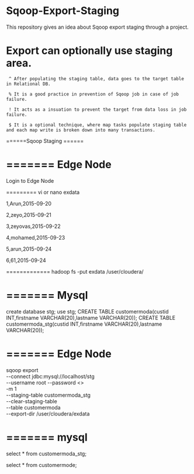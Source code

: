 # Sqoop-Export-Staging
This repository gives an idea about Sqoop export staging  through a project.

# Export can optionally use staging area.

     ^ After populating the staging table, data goes to the target table in Relational DB.

     % It is a good practice in prevention of Sqoop job in case of job failure.

     ! It acts as a insuation to prevent the target from data loss in job failure.

     $ It is a optional technique, where map tasks populate staging table and each map write is broken down into many transactions.


======Sqoop Staging ======


=======
Edge Node
=======
Login to Edge Node

=========
vi or nano exdata

1,Arun,2015-09-20

2,zeyo,2015-09-21

3,zeyovas,2015-09-22

4,mohamed,2015-09-23

5,arun,2015-09-24

6,61,2015-09-24

=============
hadoop fs -put exdata /user/cloudera/


=======
Mysql
=======

create database stg;
use stg;
CREATE TABLE customermoda(custid INT,firstname VARCHAR(20),lastname VARCHAR(20));
CREATE TABLE customermoda_stg(custid INT,firstname VARCHAR(20),lastname VARCHAR(20));


=======
Edge Node
=======

sqoop export \
--connect jdbc:mysql://localhost/stg \
--username root --password <> \
-m 1 \
--staging-table customermoda_stg \
--clear-staging-table \
--table customermoda \
--export-dir /user/cloudera/exdata

=======
mysql
=======


select * from customermoda_stg;

select * from customermode;

